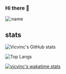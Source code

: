 ### Hi there 👋
![:name](https://count.getloli.com/get/@vicvinc)

<!--
**vicvinc/vicvinc** is a ✨ _special_ ✨ repository because its `README.md` (this file) appears on your GitHub profile.

Here are some ideas to get you started:

- 🔭 I’m currently working on ...
- 🌱 I’m currently learning ...
- 👯 I’m looking to collaborate on ...
- 🤔 I’m looking for help with ...
- 💬 Ask me about ...
- 📫 How to reach me: ...
- 😄 Pronouns: ...
- ⚡ Fun fact: ...
-->

## stats
![Vicvinc's GitHub stats](https://github-readme-stats.vercel.app/api?username=vicvinc&count_private=true&theme=prussian)

![Top Langs](https://github-readme-stats.vercel.app/api/top-langs/?username=vicvinc&layout=compact)

[![vicvinc's wakatime stats](https://github-readme-stats.vercel.app/api/wakatime?username=vicvinc)](https://github.com/anuraghazra/github-readme-stats)
